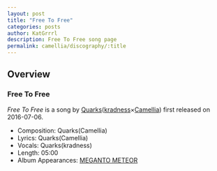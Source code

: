```yaml
---
layout: post
title: "Free To Free"
categories: posts
author: KatGrrrl
description: Free To Free song page
permalink: camellia/discography/:title
---
```


## Overview

### Free To Free

*Free To Free* is a song by [Quarks](#)([kradness](#)×[Camellia](/camellia)) first released on 2016-07-06.

* Composition: Quarks(Camellia)
* Lyrics: Quarks(Camellia)
* Vocals: Quarks(kradness)
* Length: 05:00
* Album Appearances: [MEGANTO METEOR](<{% link postsInclude/_posts/camellia/albums/MEGANTO-METEOR/2023-12-21-MEGANTO-METEOR.md %}>)
